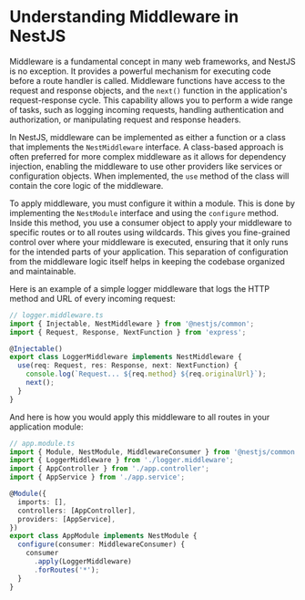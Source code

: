 # Understanding Middleware in NestJS

Middleware is a fundamental concept in many web frameworks, and NestJS is no exception. It provides a powerful mechanism for executing code before a route handler is called. Middleware functions have access to the request and response objects, and the `next()` function in the application's request-response cycle. This capability allows you to perform a wide range of tasks, such as logging incoming requests, handling authentication and authorization, or manipulating request and response headers.

In NestJS, middleware can be implemented as either a function or a class that implements the `NestMiddleware` interface. A class-based approach is often preferred for more complex middleware as it allows for dependency injection, enabling the middleware to use other providers like services or configuration objects. When implemented, the `use` method of the class will contain the core logic of the middleware.

To apply middleware, you must configure it within a module. This is done by implementing the `NestModule` interface and using the `configure` method. Inside this method, you use a consumer object to apply your middleware to specific routes or to all routes using wildcards. This gives you fine-grained control over where your middleware is executed, ensuring that it only runs for the intended parts of your application. This separation of configuration from the middleware logic itself helps in keeping the codebase organized and maintainable.

Here is an example of a simple logger middleware that logs the HTTP method and URL of every incoming request:

```typescript
// logger.middleware.ts
import { Injectable, NestMiddleware } from '@nestjs/common';
import { Request, Response, NextFunction } from 'express';

@Injectable()
export class LoggerMiddleware implements NestMiddleware {
  use(req: Request, res: Response, next: NextFunction) {
    console.log(`Request... ${req.method} ${req.originalUrl}`);
    next();
  }
}
```

And here is how you would apply this middleware to all routes in your application module:

```typescript
// app.module.ts
import { Module, NestModule, MiddlewareConsumer } from '@nestjs/common';
import { LoggerMiddleware } from './logger.middleware';
import { AppController } from './app.controller';
import { AppService } from './app.service';

@Module({
  imports: [],
  controllers: [AppController],
  providers: [AppService],
})
export class AppModule implements NestModule {
  configure(consumer: MiddlewareConsumer) {
    consumer
      .apply(LoggerMiddleware)
      .forRoutes('*');
  }
}
``` 